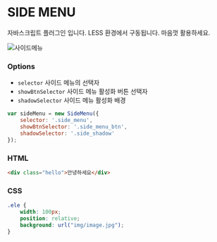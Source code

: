 # SIDE MENU

자바스크립트 플러그인 입니다.
LESS 환경에서 구동됩니다.
마음껏 활용하세요.

![사이드메뉴](http://www.herop.me/images/sidemenu.jpg)

### Options

- `selector` 사이드 메뉴의 선택자
- `showBtnSelector` 사이드 메뉴 활성화 버튼 선택자
- `shadowSelector` 사이드 메뉴 활성화 배경

```js
var sideMenu = new SideMenu({
    selector: '.side_menu',
    showBtnSelector: '.side_menu_btn',
    shadowSelector: '.side_shadow'
});
```

### HTML

```html
<div class="hello">안녕하세요</div>
```

### CSS

```css
.ele {
    width: 100px;
    position: relative;
    background: url("img/image.jpg");
}
```


